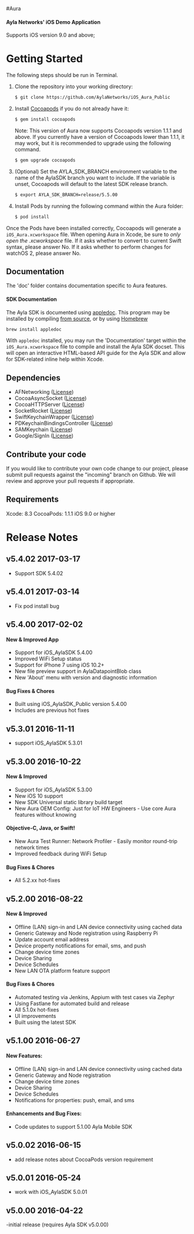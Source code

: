 #Aura

#### Ayla Networks' iOS Demo Application

Supports iOS version 9.0 and above;   

# Getting Started

The following steps should be run in Terminal.

1. Clone the repository into your working directory:
    
    ```bash
    $ git clone https://github.com/AylaNetworks/iOS_Aura_Public
    ```

    
2.  Install [Cocoapods](https://cocoapods.org) if you do not already have it: 

     ```bash
     $ gem install cocoapods
     ```

    Note: This version of Aura now supports Cocoapods version 1.1.1 and above. If you currently have a version of Cocoapods lower than 1.1.1, it may work, but it is recommended to upgrade using the following command.

    ```bash
    $ gem upgrade cocoapods
    ```
 
3. (Optional) Set the AYLA_SDK_BRANCH environment variable to the name of the AylaSDK branch you want to include. If the variable is unset, Cocoapods will default to the latest SDK release branch.

    ```bash
    $ export AYLA_SDK_BRANCH=release/5.5.00
    ```
    
4. Install Pods by running the following command within the Aura folder:

    ```bash
    $ pod install
    ```
    
Once the Pods have been installed correctly, Cocoapods will generate a `iOS_Aura.xcworkspace` file.
When opening Aura in Xcode, be sure to _only open the .xcworkspace_ file. If it asks whether to convert to current Swift syntax, please answer No. If it asks whether to perform changes for watchOS 2, please answer No.

## Documentation

The 'doc' folder contains documentation specific to Aura features.

#### SDK Documentation
The Ayla SDK is documented using [appledoc](https://github.com/tomaz/appledoc/). This program may be installed by compiling [from source](https://github.com/tomaz/appledoc/), or by using [Homebrew](http://brew.sh) 
```bash
brew install appledoc
``` 

With `appledoc` installed, you may run the 'Documentation' target within the `iOS_Aura.xcworkspace` file to compile and install the Ayla SDK docset. This will open an interactive HTML-based API guide for the Ayla SDK and allow for SDK-related inline help within Xcode. 

## Dependencies

- AFNetworking ([License](https://github.com/AFNetworking/AFNetworking/blob/master/LICENSE))
- CocoaAsyncSocket ([License](https://github.com/robbiehanson/CocoaAsyncSocket/wiki/License))
- CocoaHTTPServer ([License](https://github.com/robbiehanson/CocoaHTTPServer/blob/master/LICENSE.txt))
- SocketRocket ([License](https://github.com/square/SocketRocket/blob/master/LICENSE))
- SwiftKeychainWrapper ([License](https://github.com/jrendel/SwiftKeychainWrapper/blob/develop/LICENSE))
- PDKeychainBindingsController ([License](https://github.com/carlbrown/PDKeychainBindingsController/blob/master/LICENSE))
- SAMKeychain ([License](https://github.com/soffes/SAMKeychain/blob/master/LICENSE))
- Google/SignIn ([License](https://github.com/googlesamples/google-services/blob/master/LICENSE))

## Contribute your code

If you would like to contribute your own code change to our project, please submit pull requests against the "incoming" branch on Github. We will review and approve your pull requests if appropriate.

## Requirements
Xcode: 8.3
CocoaPods: 1.1.1
iOS 9.0 or higher

# Release Notes

## v5.4.02     2017-03-17
- Support SDK 5.4.02

## v5.4.01     2017-03-14
- Fix pod install bug

## v5.4.00     2017-02-02
#### New & Improved App
- Support for iOS_AylaSDK 5.4.00
- Improved WiFi Setup status
- Support for iPhone 7 using iOS 10.2+
- New file preview support in AylaDatapointBlob class
- New 'About' menu with version and diagnostic information

#### Bug Fixes & Chores
- Built using iOS_AylaSDK_Public version 5.4.00
- Includes are previous hot fixes

## v5.3.01     2016-11-11
- support iOS_AylaSDK 5.3.01

## v5.3.00     2016-10-22
#### New & Improved
- Support for iOS_AylaSDK 5.3.00
- New iOS 10 support
- New SDK Universal static library build target
- New Aura OEM Config: Just for IoT HW Engineers - Use core Aura features without knowing

#### Objective-C, Java, or Swift!
- New Aura Test Runner: Network Profiler - Easily monitor round-trip network times
- Improved feedback during WiFi Setup

#### Bug Fixes & Chores
- All 5.2.xx hot-fixes

## v5.2.00    2016-08-22

#### New & Improved
- Offline (LAN) sign-in and LAN device connectivity using cached data
- Generic Gateway and Node registration using Raspberry Pi
- Update account email address
- Device property notifications for email, sms, and push
- Change device time zones
- Device Sharing
- Device Schedules
- New LAN OTA platform feature support

#### Bug Fixes & Chores
- Automated testing via Jenkins, Appium with test cases via Zephyr
- Using Fastlane for automated build and release
- All 5.1.0x hot-fixes
- UI improvements
- Built using the latest SDK

## v5.1.00    2016-06-27

#### New Features:
- Offline (LAN) sign-in and LAN device connectivity using cached data
- Generic Gateway and Node registration
- Change device time zones
- Device Sharing
- Device Schedules
- Notifications for properties: push, email, and sms

#### Enhancements and Bug Fixes:
- Code updates to support 5.1.00 Ayla Mobile SDK

## v5.0.02    2016-06-15
- add release notes about CocoaPods version requirement

## v5.0.01    2016-05-24
- work with iOS_AylaSDK 5.0.01

## v5.0.00    2016-04-22
-initial release (requires Ayla SDK v5.0.00)
